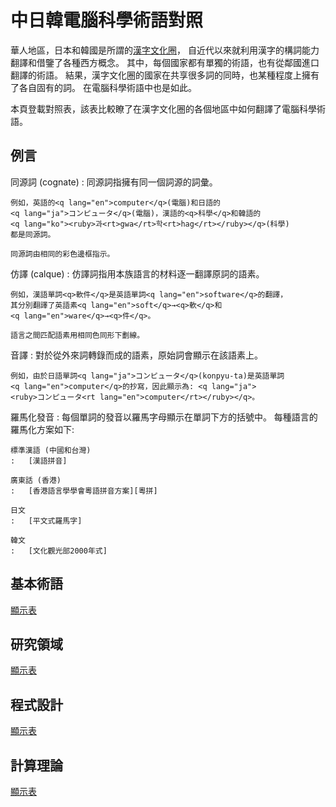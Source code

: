 中日韓電腦科學術語對照
======================

華人地區，日本和韓國是所謂的[漢字文化圈]，
自近代以來就利用漢字的構詞能力翻譯和借鑒了各種西方概念。
其中，每個國家都有單獨的術語，也有從鄰國進口翻譯的術語。
結果，漢字文化圈的國家在共享很多詞的同時，也某種程度上擁有了各自固有的詞。
在電腦科學術語中也是如此。

本頁登載對照表，該表比較瞭了在漢字文化圈的各個地區中如何翻譯了電腦科學術語。

[漢字文化圈]: https://zh.wikipedia.org/wiki/%E6%BC%A2%E5%AD%97%E6%96%87%E5%8C%96%E5%9C%88


<!-- TOC: 目錄 -->


例言
----

同源詞 <span lang="en">(cognate)</span>
:   同源詞指擁有同一個詞源的詞彙。

    例如，英語的<q lang="en">computer</q>(電腦)和日語的
    <q lang="ja">コンピュータ</q>(電腦)，漢語的<q>科學</q>和韓語的
    <q lang="ko"><ruby>과<rt>gwa</rt>학<rt>hag</rt></ruby></q>(科學)
    都是同源詞。

    同源詞由相同的彩色邊框指示。

仿譯 <span lang="fr">(calque)</span>
:   仿譯詞指用本族語言的材料逐一翻譯原詞的語素。

    例如，漢語單詞<q>軟件</q>是英語單詞<q lang="en">software</q>的翻譯，
    其分別翻譯了英語素<q lang="en">soft</q>→<q>軟</q>和
    <q lang="en">ware</q>→<q>件</q>。

    語言之間匹配語素用相同色同形下劃線。

音譯
:   對於從外來詞轉錄而成的語素，原始詞會顯示在該語素上。

    例如，由於日語單詞<q lang="ja">コンピュータ</q>(konpyu-ta)是英語單詞
    <q lang="en">computer</q>的抄寫，因此顯示為: <q lang="ja">
    <ruby>コンピュータ<rt lang="en">computer</rt></ruby></q>。

羅馬化發音
:   每個單詞的發音以羅馬字母顯示在單詞下方的括號中。 每種語言的羅馬化方案如下:

    標準漢語 (中國和台灣)
    :   [漢語拼音]

    廣東話 (香港)
    :   [香港語言學學會粵語拼音方案][粵拼]

    日文
    :   [平文式羅馬字]

    韓文
    :   [文化觀光部2000年式]

[漢語拼音]: https://zh.wikipedia.org/wiki/%E6%B1%89%E8%AF%AD%E6%8B%BC%E9%9F%B3
[粵拼]: https://zh.wikipedia.org/wiki/%E9%A6%99%E6%B8%AF%E8%AA%9E%E8%A8%80%E5%AD%B8%E5%AD%B8%E6%9C%83%E7%B2%B5%E8%AA%9E%E6%8B%BC%E9%9F%B3%E6%96%B9%E6%A1%88
[平文式羅馬字]: https://zh.wikipedia.org/wiki/%E5%B9%B3%E6%96%87%E5%BC%8F%E7%BD%97%E9%A9%AC%E5%AD%97
[文化觀光部2000年式]: https://zh.wikipedia.org/wiki/%E6%96%87%E5%8C%96%E8%A7%82%E5%85%89%E9%83%A82000%E5%B9%B4%E5%BC%8F


基本術語
--------

[顯示表](basic.yaml)


研究領域
--------

[顯示表](studies.yaml)


程式設計
--------

[顯示表](programming.yaml)


計算理論
--------

[顯示表](theory-comp.yaml)
